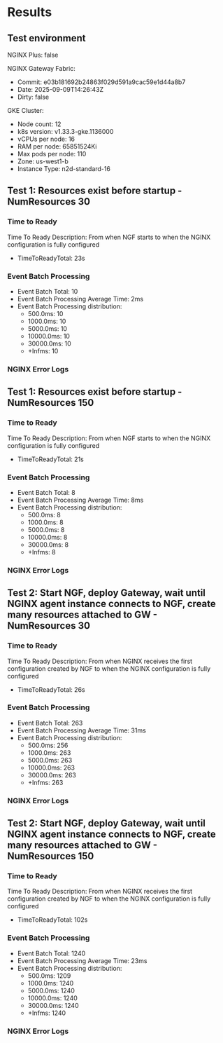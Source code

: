 # Results

## Test environment

NGINX Plus: false

NGINX Gateway Fabric:

- Commit: e03b181692b24863f029d591a9cac59e1d44a8b7
- Date: 2025-09-09T14:26:43Z
- Dirty: false

GKE Cluster:

- Node count: 12
- k8s version: v1.33.3-gke.1136000
- vCPUs per node: 16
- RAM per node: 65851524Ki
- Max pods per node: 110
- Zone: us-west1-b
- Instance Type: n2d-standard-16

## Test 1: Resources exist before startup - NumResources 30

### Time to Ready

Time To Ready Description: From when NGF starts to when the NGINX configuration is fully configured
- TimeToReadyTotal: 23s

### Event Batch Processing

- Event Batch Total: 10
- Event Batch Processing Average Time: 2ms
- Event Batch Processing distribution:
	- 500.0ms: 10
	- 1000.0ms: 10
	- 5000.0ms: 10
	- 10000.0ms: 10
	- 30000.0ms: 10
	- +Infms: 10

### NGINX Error Logs

## Test 1: Resources exist before startup - NumResources 150

### Time to Ready

Time To Ready Description: From when NGF starts to when the NGINX configuration is fully configured
- TimeToReadyTotal: 21s

### Event Batch Processing

- Event Batch Total: 8
- Event Batch Processing Average Time: 8ms
- Event Batch Processing distribution:
	- 500.0ms: 8
	- 1000.0ms: 8
	- 5000.0ms: 8
	- 10000.0ms: 8
	- 30000.0ms: 8
	- +Infms: 8

### NGINX Error Logs

## Test 2: Start NGF, deploy Gateway, wait until NGINX agent instance connects to NGF, create many resources attached to GW - NumResources 30

### Time to Ready

Time To Ready Description: From when NGINX receives the first configuration created by NGF to when the NGINX configuration is fully configured
- TimeToReadyTotal: 26s

### Event Batch Processing

- Event Batch Total: 263
- Event Batch Processing Average Time: 31ms
- Event Batch Processing distribution:
	- 500.0ms: 256
	- 1000.0ms: 263
	- 5000.0ms: 263
	- 10000.0ms: 263
	- 30000.0ms: 263
	- +Infms: 263

### NGINX Error Logs

## Test 2: Start NGF, deploy Gateway, wait until NGINX agent instance connects to NGF, create many resources attached to GW - NumResources 150

### Time to Ready

Time To Ready Description: From when NGINX receives the first configuration created by NGF to when the NGINX configuration is fully configured
- TimeToReadyTotal: 102s

### Event Batch Processing

- Event Batch Total: 1240
- Event Batch Processing Average Time: 23ms
- Event Batch Processing distribution:
	- 500.0ms: 1209
	- 1000.0ms: 1240
	- 5000.0ms: 1240
	- 10000.0ms: 1240
	- 30000.0ms: 1240
	- +Infms: 1240

### NGINX Error Logs
